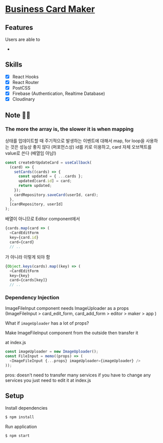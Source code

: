 # [Business Card Maker](https://sery-cardmaker.netlify.app/)

## Features

Users are able to

-

## Skills

- [x] React Hooks
- [x] React Router
- [x] PostCSS
- [x] Firebase (Authentication, Realtime Database)
- [x] Cloudinary

## Note ✍🏻

### The more the array is, the slower it is when mapping

상태를 업데이트할 때 주기적으로 발생하는 이벤트에 대해서 map, for loop을 사용하는 것은
성능상 좋지 않다 (퍼포먼스상)
id를 키로 이용하고, card 자체 오브젝트를 value로 쓴다 (배열임 아님!)

```js
const createOrUpdateCard = useCallback(
  (card) => {
    setCards((cards) => {
      const updated = { ...cards };
      updated[card.id] = card;
      return updated;
    });
    cardRepository.saveCard(userId, card);
  },
  [cardRepository, userId]
);
```

배열이 아니므로 Editor component에서

```js
{cards.map(card => (
  <CardEditForm
  key={card.id}
  card={card}
  // ..
```

가 아니라 이렇게 되야 함

```js
{Object.keys(cards).map((key) => (
  <CardEditForm
  key={key}
  card={cards[key]}
  // ..
```

### Dependency Injection

ImageFileInput component needs ImageUploader
as a props
(ImageFileInput > card_edit_form, card_add_form > editor >
maker > app )

What if `imageUploader` has a lot of props?

Make ImageFileInput component from the outside then
transfer it

at index.js

```js
const imageUploader = new ImageUploader();
const FileInput = memo((props) => (
  <ImageFileInput {...props} imageUploader={imageUploader} />
));
```

pros: doesn't need to transfer many services
if you have to change any services you just need to edit it at index.js

## Setup

Install dependencies

```sh
$ npm install
```

Run application

```sh
$ npm start
```
